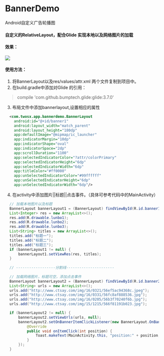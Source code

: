 # BannerDemo
Android自定义广告轮播图

#### 自定义的RelativeLayout，配合Glide 实现本地以及网络图片的加载


#### 效果：

![](https://raw.githubusercontent.com/TwoSX/BannerDemo/master/ScreenGif.gif)

#### 使用方法：

1. 将BannerLayout以及res/values/attr.xml 两个文件复制到项目中。
2. 在build.gradle中添加对Glide 的引用：
> compile 'com.github.bumptech.glide:glide:3.7.0'

3. 布局文件中添加bannerlayout,设置相应的属性
```xml
  <com.twosx.app.bannerdemo.BannerLayout
    android:id="@+id/banner1"
    android:layout_width="match_parent"
    android:layout_height="180dp"
    app:defaultImage="@mipmap/ic_launcher"
    app:indicatorMargin="10dp"
    app:indicatorShape="oval"
    app:indicatorSpace="2dp"
    app:scrollDuration="1100"
    app:selectedIndicatorColor="?attr/colorPrimary"
    app:selectedIndicatorHeight="6dp"
    app:selectedIndicatorWidth="6dp"
    app:titleColor="#ff0000"
    app:unSelectedIndicatorColor="#99ffffff"
    app:unSelectedIndicatorHeight="6dp"
    app:unSelectedIndicatorWidth="6dp"/>
```
  
4. 在activity中添加图片||标题||点击事件。（具体可参考代码中的MainActivity）
```java
  // 加载本地图片以及标题 
  BannerLayout bannerLayout1 = (BannerLayout) findViewById(R.id.banner1);
  List<Integer> res = new ArrayList<>();
  res.add(R.drawable.lunbo1);
  res.add(R.drawable.lunbo2);
  res.add(R.drawable.lunbo3);
  List<String> titles = new ArrayList<>();
  titles.add("标题一");
  titles.add("标题二");
  titles.add("标题三");
  if (bannerLayout1 != null) {
      bannerLayout1.setViewRes(res, titles);
  }
  
  // ------------------分割线----------------------
  
  // 加载网络图片，标题可空，添加点击事件
  BannerLayout bannerLayout2 = (BannerLayout) findViewById(R.id.banner2);
  List<String> urls = new ArrayList<>();
  urls.add("http://www.ctsay.com/img/16/0321/56ef5ac94368c.jpeg");
  urls.add("http://www.ctsay.com/img/16/0331/56fc8af888536.jpg");
  urls.add("http://www.ctsay.com/img/16/0205/56b3f70240f6b.jpg");
  urls.add("http://www.ctsay.com/img/15/1215/566f81191b023.jpg");

  if (bannerLayout2 != null) {
      bannerLayout2.setViewUrls(urls, null);
      bannerLayout2.setOnBannerItemClickListener(new BannerLayout.OnBannerItemClickListener() {
          @Override
          public void onItemClick(int position) {
              Toast.makeText(MainActivity.this, "position:" + position, Toast.LENGTH_SHORT).show();
          }
      });
  }
  
```


